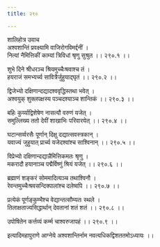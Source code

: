 ```yaml
---
title: २९०

---
```

शालिहोत्र उवाच  
अश्वशान्तिं प्रवक्ष्यामि वाजिरोगविमर्द्दनीं ।  
नित्यां नैमित्तिकीं काम्यां त्रिविधां श्रृणु सुश्रुत ।। २९०.१ ।।  
  
शुभे दिने श्रीधरञ्च श्रियमुच्चैःश्रवाश्च तं ।  
हयराजं समभ्यर्च्य सावित्रैर्जुहुयाद्घृतं ।। २९०.२ ।।  
  
द्विजेभ्यो दक्षिणान्दद्यादश्ववृद्धिस्तथा भवेत् ।  
अश्वयुक् शुक्लपक्षस्य पञ्चदश्याञ्च शान्तिकं ।। २९०.३ ।।  
  
बहिः कुर्य्याद्विशेषेण नासत्यौ वरुणं यजेत् ।  
समुल्लिख्य ततो देवीं शाखाभिः परिवारयेत् ।। २९०.४ ।।  
  
घटान्सर्व्वरसैः पूर्णान् दिक्षु दद्यात्सवस्त्रकान् ।  
यवाज्यं जुहुयात् प्रार्च्य यजेदश्वांश्च साश्विनान् ।। २९०.५ ।।  
  
विप्रेभ्यो दक्षिणान्दद्यान्नैमित्तिकमतः श्रृणु ।  
मकरादौ हयानाञ्च पद्मैर्विष्णुं श्रियं यजेत् ।। २९०.६ ।।  
  
ब्रह्माणं शङ्करं सोममादित्यञ्च तथाश्विनौ ।  
रेवन्तमुच्चैःश्रवसन्दिक्पालांश्च दलेष्वपि ।। २९०.७ ।।  
  
प्रत्येकं पूर्णङ्कुम्भैश्च वेद्यान्तत्सौम्यतः स्थले ।  
तिलाक्षताज्यसिद्धार्थान् देवतानां शतं शतं ।। २९०.८ ।।  
  
उपोषितेन कर्त्तव्यं कर्म्म चाश्वरुजापहं ।। २९०.९ ।।  
  
इत्यादिमहापुराणे आग्नेये अश्वशान्तिर्नाम नवत्यधिकद्विशततमोऽध्यायः ।।